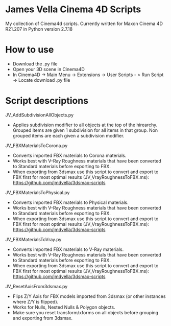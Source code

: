 # James Vella Cinema 4D Scripts 
My collection of Cinema4d scripts. Currently written for Maxon Cinema 4D R21.207 in Python version 2.7.18

# How to use
- Download the .py file
- Open your 3D scene in Cinema4D
- In Cinema4D -> Main Menu -> Extensions -> User Scripts - > Run Script -> Locate download .py file

# Script descriptions
JV_AddSubdivisionAllObjects.py
- Applies subdivision modifier to all objects at the top of the hirearchy. Grouped items are given 1 subdivision for all items in that group. Non grouped items are each given a subdivision modifier.


JV_FBXMaterialsToCorona.py
- Converts imported FBX materials to Corona materials.
- Works best with V-Ray Roughness materials that have been converted to Standard materials before exporting to FBX. 
- When exporting from 3dsmax use this script to convert and export to FBX first for most optimal results (JV_VrayRoughnessToFBX.ms): https://github.com/jmdvella/3dsmax-scripts


JV_FBXMaterialsToPhysical.py
- Converts imported FBX materials to Physical materials.
- Works best with V-Ray Roughness materials that have been converted to Standard materials before exporting to FBX. 
- When exporting from 3dsmax use this script to convert and export to FBX first for most optimal results (JV_VrayRoughnessToFBX.ms): https://github.com/jmdvella/3dsmax-scripts


JV_FBXMaterialsToVray.py
- Converts imported FBX materials to V-Ray materials.
- Works best with V-Ray Roughness materials that have been converted to Standard materials before exporting to FBX. 
- When exporting from 3dsmax use this script to convert and export to FBX first for most optimal results (JV_VrayRoughnessToFBX.ms): https://github.com/jmdvella/3dsmax-scripts


JV_ResetAxisFrom3dsmax.py
- Flips Z/Y Axis for FBX models imported from 3dsmax (or other instances where Z/Y is flipped).
- Works for Nulls, Nested Nulls & Polygon objects.
- Make sure you reset transform/xforms on all objects before grouping and exporting from 3dsmax.
